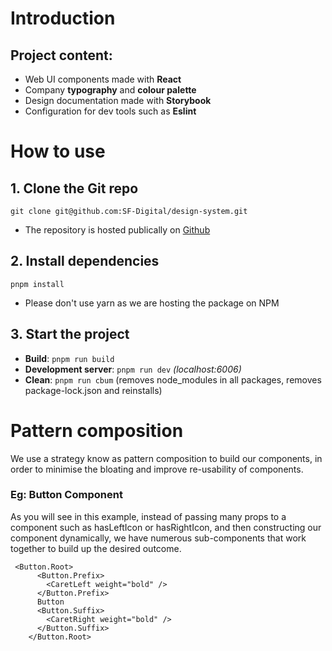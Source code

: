 # Introduction

## Project content:

- Web UI components made with **React**
- Company **typography** and **colour palette**
- Design documentation made with **Storybook**
- Configuration for dev tools such as **Eslint**

# How to use

## 1. Clone the Git repo

`git clone git@github.com:SF-Digital/design-system.git`

- The repository is hosted publically on [Github](https://github.com/SF-Digital/design-system)
## 2. Install dependencies
`pnpm install`
- Please don't use yarn as we are hosting the package on NPM
## 3. Start the project
- **Build**: `pnpm run build`
- **Development server**: `pnpm run dev` *(localhost:6006)*
- **Clean**: `pnpm run cbum` (removes node_modules in all packages, removes package-lock.json and reinstalls)

# Pattern composition

We use a strategy know as pattern composition to build our components, in order to minimise the bloating and  improve re-usability of components.

### Eg: Button Component

As you will see in this example, instead of passing many props to a component such as hasLeftIcon or hasRightIcon, and then constructing our component dynamically, we have numerous sub-components that work together to build up the desired outcome.

```
 <Button.Root>
      <Button.Prefix>
        <CaretLeft weight="bold" />
      </Button.Prefix>
      Button
      <Button.Suffix>
        <CaretRight weight="bold" />
      </Button.Suffix>
    </Button.Root>
```

